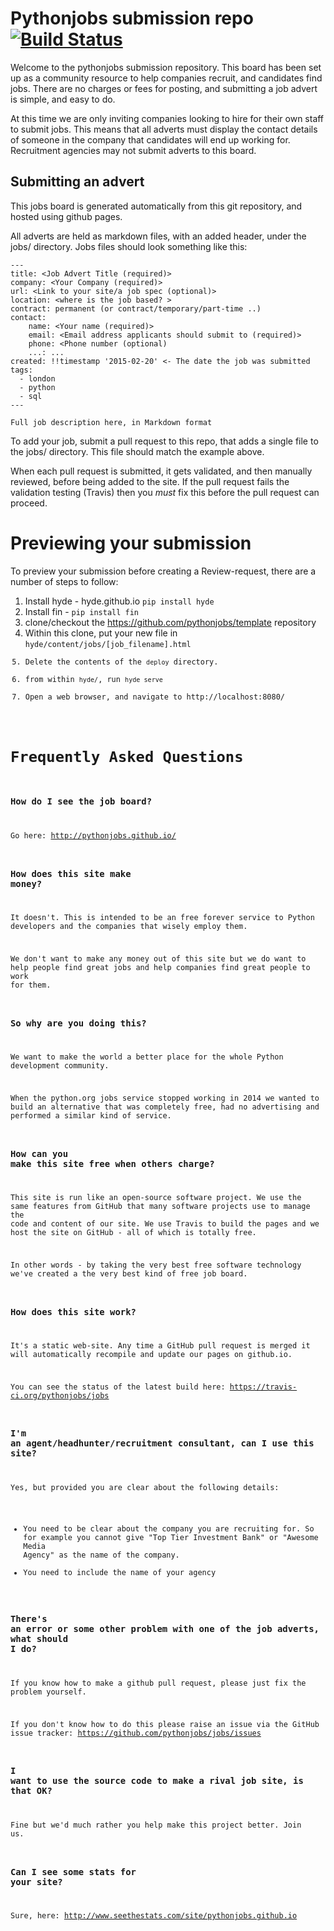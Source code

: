 # Pythonjobs submission repo [![Build Status](https://travis-ci.org/pythonjobs/jobs.svg)](https://travis-ci.org/pythonjobs/jobs)
 
Welcome to the pythonjobs submission repository.  This board has been set up as a community resource to help companies recruit, and candidates find jobs.  There are no charges or fees for posting, and submitting a job advert is simple, and easy to do.

At this time we are only inviting companies looking to hire for their own staff to submit jobs.  This means that all adverts must display the contact details of someone in the company that candidates will end up working for.  Recruitment agencies may not submit adverts to this board.

## Submitting an advert

This jobs board is generated automatically from this git repository, and hosted using github pages.

All adverts are held as markdown files, with an added header, under the jobs/ directory.  Jobs files should look something like this:

```
---
title: <Job Advert Title (required)>
company: <Your Company (required)>
url: <Link to your site/a job spec (optional)>
location: <where is the job based? >
contract: permanent (or contract/temporary/part-time ..)
contact:
    name: <Your name (required)>
    email: <Email address applicants should submit to (required)>
    phone: <Phone number (optional)
    ...: ...
created: !!timestamp '2015-02-20' <- The date the job was submitted
tags:
  - london
  - python
  - sql
---

Full job description here, in Markdown format
```

To add your job, submit a pull request to this repo, that adds a single file to the jobs/ directory.  This file should match the example above.

When each pull request is submitted, it gets validated, and then manually reviewed, before being added to the site. If the pull request fails the validation testing (Travis) then you _must_ fix this before the pull request can proceed.

# Previewing your submission

To preview your submission before creating a Review-request, there are a number of steps to follow:

1. Install hyde - hyde.github.io <code>pip install hyde</code>
2. Install fin - <code>pip install fin</code>
3. clone/checkout the https://github.com/pythonjobs/template repository
4. Within this clone, put your new file in <code>hyde/content/jobs/[job_filename].html
5. Delete the contents of the <code>deploy</code> directory.
6. from within <code>hyde/</code>, run <code>hyde serve</code>
7. Open a web browser, and navigate to http://localhost:8080/

# Frequently Asked Questions

### How do I see the job board?

Go here: http://pythonjobs.github.io/

### How does this site make money?

It doesn't. This is intended to be an free forever service to Python developers and the companies that wisely employ them.


We don't want to make any money out of this site but we do want to help people find great jobs and help companies find great people to work for them.

### So why are you doing this?

We want to make the world a better place for the whole Python development community. 

When the python.org jobs service stopped working in 2014 we wanted to build an alternative that was completely free, had no advertising and performed a similar kind of service.

### How can you make this site free when others charge?

This site is run like an open-source software project. We use the same features from GitHub that many software projects use to manage the code and content of our site. We use Travis to build the pages and we host the site on GitHub - all of which is totally free.

In other words - by taking the very best free software technology we've created a the very best kind of free job board. 

### How does this site work?

It's a static web-site. Any time a GitHub pull request is merged it will automatically recompile and update our pages on github.io. 

You can see the status of the latest build here: https://travis-ci.org/pythonjobs/jobs

### I'm an agent/headhunter/recruitment consultant, can I use this site?

Yes, but provided you are clear about the following details:
* You need to be clear about the company you are recruiting for. So for example you cannot give "Top Tier Investment Bank" or "Awesome Media Agency" as the name of the company.
* You need to include the name of your agency

### There's an error or some other problem with one of the job adverts, what should I do?

If you know how to make a github pull request, please just fix the problem yourself.

If you don't know how to do this please raise an issue via the GitHub issue tracker: https://github.com/pythonjobs/jobs/issues

### I want to use the source code to make a rival job site, is that OK?

Fine but we'd much rather you help make this project better. Join us.

### Can I see some stats for your site?

Sure, here: http://www.seethestats.com/site/pythonjobs.github.io